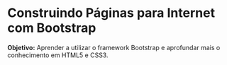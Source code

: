 # Construindo Páginas para Internet com Bootstrap

**Objetivo:** Aprender a utilizar o framework Bootstrap e aprofundar mais o conhecimento em HTML5 e CSS3.